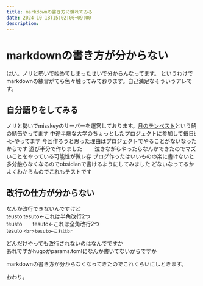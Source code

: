 ```yaml
---
title: markdownの書き方に慣れてみる
date: 2024-10-18T15:02:06+09:00
description:
---
```

# markdownの書き方が分からない

はい。ノリと勢いで始めてしまったせいで分からんなってます。
というわけでmarkdownの練習がてら色々触ってみております。自己満足なそういうアレです。

## 自分語りをしてみる

ノリと勢いでmisskeyのサーバーを運営しております。[月のテンペスト](mk.tenpest-moon..uk)という鯖の鯖缶やってます
中途半端な大学のちょっとしたプロジェクトに参加して毎日ﾋｰﾋｰやってます
今回作ろうと思った理由はプロジェクトでやることがないなったからです
遊び半分で作りました　　
泣きながらやったらなんかできたのでマズいことをやっている可能性が微レ存
ブログ作ったはいいものの楽に書けないと多分触らなくなるのでobsidianで書けるようにしてみました
どないなってるかよくわからんのでこれもテストです

## 改行の仕方が分からない　

なんか改行できないんですけど<br>
teusto  tesuto←これは半角改行2つ<br>
teusto　　tesuto←これは全角改行2つ<br>
tesuto `<br>tesuto←これはbr`

どんだけやっても改行されないのはなんでですか<br>
あれですかhugoかparams.tomlになんか書いてないからですか

markdownの書き方が分からなくなってきたのでこれくらいにしときます。

おわり。